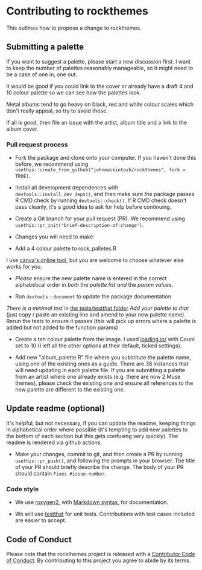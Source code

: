 # Contributing to rockthemes

This outlines how to propose a change to rockthemes. 


## Submitting a palette

If you want to suggest a palette, please start a new discussion first. I want to keep the number of palettes reasonably manageable, so it might need to be a case of one in, one out.

It would be good if you could link to the cover or already have a draft 4 and 10 colour palette so we can see how the palettes look.

Metal albums tend to go heavy on black, red and white colour scales which don't really appeal, so try to avoid those. 

If all is good, then file an issue with the artist, album title and a link to the album cover. 


### Pull request process

*   Fork the package and clone onto your computer. If you haven't done this before, we recommend using `usethis::create_from_github("johnmackintosh/rockthemes", fork = TRUE)`.

*   Install all development dependences with `devtools::install_dev_deps()`, and then make sure the package passes R CMD check by running `devtools::check()`. 
    If R CMD check doesn't pass cleanly, it's a good idea to ask for help before continuing. 
*   Create a Git branch for your pull request (PR). We recommend using `usethis::pr_init("brief-description-of-change")`.


* Changes you will need to make: 
 - Add a 4 colour palette to rock_palletes.R 
 
I use [canva's online tool](https://www.canva.com/colors/color-palette-generator/), 
but you are welcome to choose whatever else works for you.

- *Please* ensure the new palette name is entered in the correct alphabetical order in *both* the _palette list_ *and* the _param values_.  

- Run ```devtools::document``` to update the package documentation


_There is a minimal test_ in [the tests/testthat folder](/tests/testthat/test-rock_palettes.R)
*Add your palette to that* (just copy / paste an existing line and amend to your new palette name). Rerun the tests to ensure it passes (this will pick up errors where a palette is added but not added to the  function params)
 
 - Create a ten colour palette from the image. I used [loading.io/](https://loading.io/color/random/) with Count set to 10 (I left all the other options at their default, ticked settings). 
 
 - Add new "album_palette.R" file where you substitute the palette name, using one of the existing ones as a guide. There are 38 instances that will need updating in each palette file. If you are submitting a palette from an artist where one already exists (e.g. there are now 2 Muse themes), please check the existing one and ensure all references to the new palette are different to the existing one. 
 
 
 ## Update readme (optional)
 
 It's helpful, but not necessary, if you can update the readme, keeping things in alphabetical order where possible (it's tempting to add new palettes to the bottom of each section but this gets confusing very quickly). The readme is rendered via github actions. 
 

*   Make your changes, commit to git, and then create a PR by running `usethis::pr_push()`, and following the prompts in your browser.
    The title of your PR should briefly describe the change.
    The body of your PR should contain `Fixes #issue-number`.


### Code style


*  We use [roxygen2](https://cran.r-project.org/package=roxygen2), with [Markdown syntax](https://cran.r-project.org/web/packages/roxygen2/vignettes/rd-formatting.html), for documentation.  

*  We will use [testthat](https://cran.r-project.org/package=testthat) for unit tests. 
   Contributions with test cases included are easier to accept.  

## Code of Conduct

Please note that the rockthemes project is released with a
[Contributor Code of Conduct](CODE_OF_CONDUCT.md). By contributing to this
project you agree to abide by its terms.
